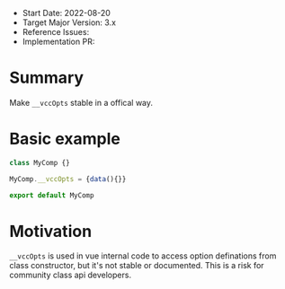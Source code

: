 - Start Date: 2022-08-20
- Target Major Version: 3.x
- Reference Issues:
- Implementation PR:

# Summary

Make `__vccOpts` stable in a offical way.

# Basic example

```typescript
class MyComp {}

MyComp.__vccOpts = {data(){}}

export default MyComp
```

# Motivation

`__vccOpts` is used in vue internal code to access option definations from class constructor, but it's not stable or documented. This is a risk for community class api developers.

